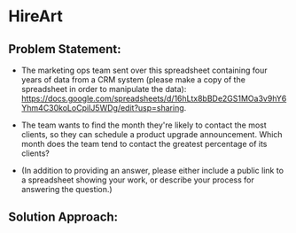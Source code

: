 # HireArt

## Problem Statement:
- The marketing ops team sent over this spreadsheet containing four years of data from a CRM system (please make a copy of the spreadsheet in order to manipulate the data): https://docs.google.com/spreadsheets/d/16hLtx8bBDe2GS1MOa3v9hY6Yhm4C30koLoCpiIJ5WDg/edit?usp=sharing. 

- The team wants to find the month they're likely to contact the most clients, so they can schedule a product upgrade announcement. Which month does the team tend to contact the greatest percentage of its clients?

- (In addition to providing an answer, please either include a public link to a spreadsheet showing your work, or describe your process for answering the question.)

## Solution Approach:




